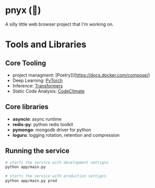 # pnyx (🫧)

A silly little web browser project that I'm working on.

# Tools and Libraries

## Core Tooling

- project managment: [Poetry]](https://docs.docker.com/compose/)
- Deep Learning: [PyTorch](https://docs.docker.com/manuals/)
- Inference: [Transformers](https://huggingface.co/docs/hub/transformers)
- Static Code Analysis: [CodeClimate](https://codeclimate.com/quality)

## Core libraries

- **asyncio**: async runtime
- **redis-py**: python redis toolkit
- **pymongo**: mongodb driver for python
- **loguru**: logging rotation, retention and compression

## Running the service

```bash
# starts the service with development settigns
python app/main.py
```

```bash
# starts the service with production settigns
python app/main.py prod
```
